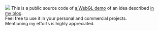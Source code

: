 ![](http://dotsquid.com/titles/simple-gpu_occlusion-for-lens-flares.png)
This is a public source code of [a WebGL demo](http://dotsquid.com/LensFlaresDemoBuild/) of an idea described [in my blog](http://dotsquid.com/2019/06/26/simple-gpu-occlusion-for-lens-flares/).  
Feel free to use it in your personal and commercial projects.  
Mentioning my efforts is highly appreciated.

